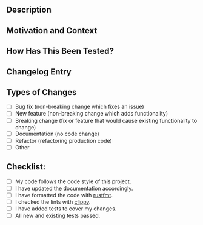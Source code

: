 <!--- Thank you for contributing to rustypaste! -->

## Description

<!--- Describe your changes in detail -->

## Motivation and Context

<!--- Why is this change required? What problem does it solve? -->
<!--- If it fixes an open issue, please link to the issue here. -->

## How Has This Been Tested?

<!--- Please describe in detail how you tested your changes. -->
<!--- Include details of your testing environment, and the tests you ran to -->
<!--- see how your change affects other areas of the code, etc. -->

## Changelog Entry

<!--- Please write the changelog entry for these changes. -->
<!--- Follow the <https://keepachangelog.com/en/1.0.0/> format. -->
<!--- Use one of the Added, Changed, Deprecated, Removed, Fixed, and Security headers accordingly. -->
<!-- For example:
```
### Added

- Add a middleware for checking the content length
  - Before, the upload size was checked after full upload which was clearly wrong.
```
-->

## Types of Changes

<!--- What types of changes does your code introduce? Put an `x` in all the boxes that apply: -->

- [ ] Bug fix (non-breaking change which fixes an issue)
- [ ] New feature (non-breaking change which adds functionality)
- [ ] Breaking change (fix or feature that would cause existing functionality to change)
- [ ] Documentation (no code change)
- [ ] Refactor (refactoring production code)
- [ ] Other <!--- (provide information) -->

## Checklist:

<!--- Go over all the following points, and put an `x` in all the boxes that apply. -->

- [ ] My code follows the code style of this project.
- [ ] I have updated the documentation accordingly.
- [ ] I have formatted the code with [rustfmt](https://github.com/rust-lang/rustfmt).
- [ ] I checked the lints with [clippy](https://github.com/rust-lang/rust-clippy).
- [ ] I have added tests to cover my changes.
- [ ] All new and existing tests passed.
